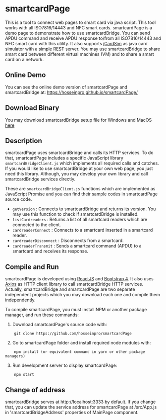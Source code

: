 # smartcardPage

This is a tool to connect web pages to smart card via java script. This tool works with all ISO7816/14443 and NFC smart cards. smartcardPage is a demo page to demonstrate how to use smartcardBridge.
You can send APDU command and receive APDU response to/from all ISO7816/14443 and NFC smart card with this utility. It also supports [jCardSim](https://github.com/licel/jcardsim) as java card simulator with a simple REST server.
You may use smartcardBridge to share smart card between different virtual machines (VM) and to share a smart card on a network.

## Online Demo

You can see the online demo version of smartcardPage and smartcardBridge at: https://hosseinpro.github.io/smartcardPage/

## Download Binary

You may download smartcardBridge setup file for Windows and MacOS [here](https://github.com/hosseinpro/smartcardPage/releases)

## Description

smartcardPage uses smartcardBridge and calls its HTTP services. To do that, smartcardPage includes a specific JavaScript library `smartcardBridgeClient.js` which implements all required calls and catches. If you would like to use smartcardBridge at your own web page, you just need this library. Although, you may develop your own library and call smartcardBridge services directly.

These are `smartcardBridgeClient.js` functions which are implemented as JavaScript Promise and you can find their sample codes in smartcardPage source code.

- `getVersion` : Connects to smartcardBridge and returns its version. You may use this function to check if smartcardBridge is installed.
- `listCardreaders` : Returns a list of all smartcard readers which are connected to the client.
- `cardreaderConnect` : Connects to a smartcard inserted in a smartcard reader.
- `cardreaderDisconnect` : Disconnects from a smartcard.
- `cardreaderTransmit` : Sends a smartcard command (APDU) to a smartcard and receives its response.

## Compile and Run

smartcardPage is developed using [ReactJS](https://reactjs.org) and [Bootstrap 4](https://getbootstrap.com). It also uses [Axios](https://github.com/axios) as HTTP client library to call smartcardBridge HTTP services. Actually, smartcardBridge and smartcardPage are two separate independent projects which you may download each one and compile them independently.

To compile smartcardPage, you must install NPM or another package manager, and run these commands:

1.  Download smartcardPage's source code with:

```
    git clone https://github.com/hosseinpro/smartcardPage
```

2.  Go to smartcardPage folder and install required node modules with:

```
    npm install (or equivalent command in yarn or other package managers)
```

3.  Run development server to display smartcardPage:

```
    npm start
```

## Change of address

smartcardBridge serves at http://localhost:3333 by default. If you change that, you can update the service address for smartcardPage at /src/App.js in 'smartcardBridgeAddress' properties of MainPage component.
